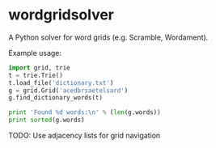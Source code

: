 wordgridsolver
==============

A Python solver for word grids (e.g. Scramble, Wordament).

Example usage:

```python
import grid, trie
t = trie.Trie()
t.load_file('dictionary.txt')
g = grid.Grid('acedbrsaetelsard')
g.find_dictionary_words(t)

print 'Found %d words:\n' % (len(g.words))
print sorted(g.words)
```


TODO: Use adjacency lists for grid navigation
